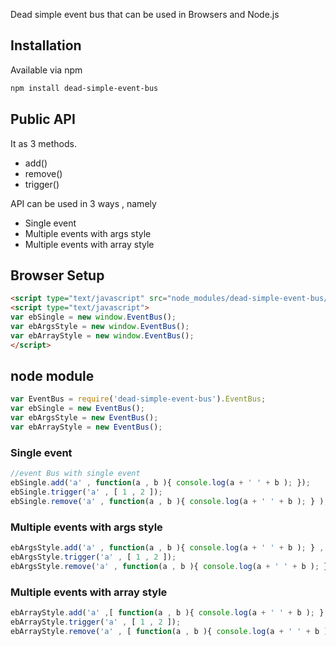 Dead simple event bus that can be used in Browsers and Node.js 

## Installation

Available via npm 
```bash 
npm install dead-simple-event-bus 
```

## Public API

It as 3 methods. 
- add()
- remove()
- trigger()

API can be used in 3 ways , namely
- Single event 
- Multiple events with args style 
- Multiple events with array style 

## Browser Setup 
```html
<script type="text/javascript" src="node_modules/dead-simple-event-bus/cli.js"></script>
<script type="text/javascript">
var ebSingle = new window.EventBus();
var ebArgsStyle = new window.EventBus();
var ebArrayStyle = new window.EventBus();
</script>
```

## node module 
```javascript
var EventBus = require('dead-simple-event-bus').EventBus;
var ebSingle = new EventBus();
var ebArgsStyle = new EventBus();
var ebArrayStyle = new EventBus();
```

### Single event 
```javascript
//event Bus with single event 
ebSingle.add('a' , function(a , b ){ console.log(a + ' ' + b ); });
ebSingle.trigger('a' , [ 1 , 2 ]);
ebSingle.remove('a' , function(a , b ){ console.log(a + ' ' + b ); } );
```
### Multiple events with args style 
```javascript 
ebArgsStyle.add('a' , function(a , b ){ console.log(a + ' ' + b ); } , function(a , b ){ console.log( b + ' ' + a  ); });
ebArgsStyle.trigger('a' , [ 1 , 2 ]);
ebArgsStyle.remove('a' , function(a , b ){ console.log(a + ' ' + b ); } , function(a , b ){ console.log( b + ' ' + a  ); });
```

### Multiple events with array style 
```javascript 
ebArrayStyle.add('a' ,[ function(a , b ){ console.log(a + ' ' + b ); } , function(a , b ){ console.log( b + ' ' + a  ); } ] );
ebArrayStyle.trigger('a' , [ 1 , 2 ]);
ebArrayStyle.remove('a' , [ function(a , b ){ console.log(a + ' ' + b ); } , function(a , b ){ console.log( b + ' ' + a  ); }]);
```
